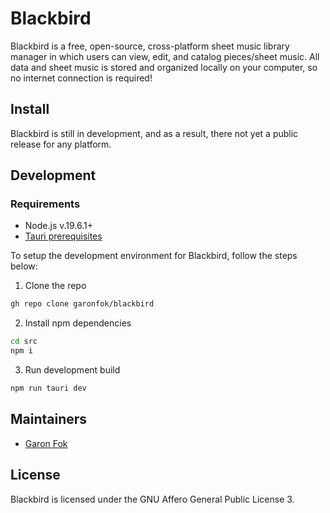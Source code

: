 # Blackbird

Blackbird is a free, open-source, cross-platform sheet music library manager in which users can view, edit, and catalog pieces/sheet music. All data and sheet music is stored and organized locally on your computer, so no internet connection is required!

## Install

Blackbird is still in development, and as a result, there not yet a public release for any platform.

## Development

### Requirements

- Node.js v.19.6.1+
- [Tauri prerequisites](https://tauri.app/v1/guides/getting-started/prerequisites/)

To setup the development environment for Blackbird, follow the steps below:

1. Clone the repo

```bash
gh repo clone garonfok/blackbird
```

2. Install npm dependencies

```bash
cd src
npm i
```

3. Run development build

```bash
npm run tauri dev
```

## Maintainers

- [Garon Fok](https://github.com/garonfok)

<!-- ## Support

Blackbird is, and always will be free for anybody to use. If you'd like to show your appreciation or support the continued development of Blackbird, you can do so [here]().

Donations ensure regular maintenance and bug-fixing, as well as the release of new features. -->

## License

Blackbird is licensed under the GNU Affero General Public License 3.
